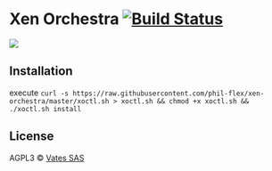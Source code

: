 # Xen Orchestra [![Build Status](https://travis-ci.org/vatesfr/xen-orchestra.png?branch=master)](https://travis-ci.org/vatesfr/xen-orchestra)

![](http://i.imgur.com/tRffA5y.png)

## Installation

execute `curl -s https://raw.githubusercontent.com/phil-flex/xen-orchestra/master/xoctl.sh > xoctl.sh && chmod +x xoctl.sh && ./xoctl.sh install`

## License

AGPL3 © [Vates SAS](http://vates.fr)
